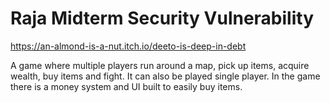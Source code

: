# Raja Midterm Security Vulnerability

https://an-almond-is-a-nut.itch.io/deeto-is-deep-in-debt

A game where multiple players run around a map, pick up items, acquire wealth, buy items and fight. It can also be played single player.
In the game there is a money system and UI built to easily buy items.
